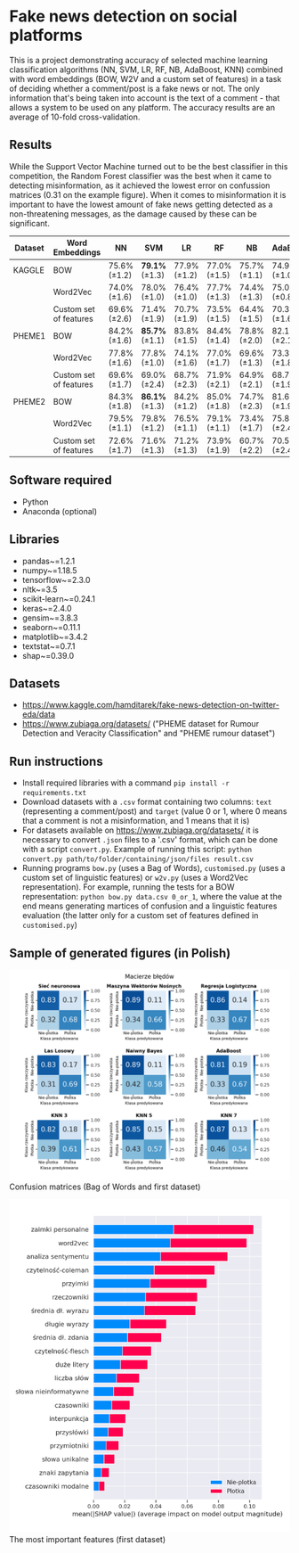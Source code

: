 # Fake news detection on social platforms

This is a project demonstrating accuracy of selected machine learning classification algorithms (NN, SVM, LR, RF, NB, AdaBoost, KNN) combined with word embeddings (BOW, W2V and a custom set of features) in a task of deciding whether a comment/post is a fake news or not. The only information that's being taken into account is the text of a comment - that allows a system to be used on any platform. The accuracy results are an average of 10-fold cross-validation.

## Results

While the Support Vector Machine turned out to be the best classifier in this competition, the Random Forest classifier was the best when it came to detecting misinformation, as it achieved the lowest error on confussion matrices (0.31 on the example figure). When it comes to misinformation it is important to have the lowest amount of fake news getting detected as a non-threatening messages, as the damage caused by these can be significant.

| Dataset | Word Embeddings        | NN                   | **SVM**                  | LR                   | RF                   | NB                   | AdaBoost             | KNN 3                | KNN 5                | KNN 7                |
| ------- | ---------------------- | -------------------- | ------------------------ | -------------------- | -------------------- | -------------------- | -------------------- | -------------------- | -------------------- | -------------------- |
| KAGGLE  | BOW                    | 75.6\% <br /> (±1.2) | **79.1\%** <br /> (±1.3) | 77.9\%<br />(±1.2)   | 77.0\% <br /> (±1.5) | 75.7\% <br /> (±1.1) | 74.9\% <br /> (±1.0) | 73.2\% <br /> (±1.5) | 73.0\% <br /> (±2.1) | 72.9\% <br /> (±1.8) |
|         | Word2Vec               | 74.0\% <br /> (±1.6) | 78.0\% <br /> (±1.0)     | 76.4\% <br /> (±1.0) | 77.7\% <br /> (±1.3) | 74.4\% <br /> (±1.3) | 75.0\% <br /> (±0.8) | 74.3\% <br /> (±1.6) | 76.1\% <br /> (±1.7) | 76.7\% <br /> (±1.3) |
|         | Custom set of features | 69.6\% <br /> (±2.6) | 71.4\% <br /> (±1.9)     | 70.7\% <br /> (±1.9) | 73.5\% <br /> (±1.5) | 64.4\% <br /> (±1.5) | 70.3\% <br /> (±1.6) | 67.7\% <br /> (±2.4) | 68.4\% <br /> (±2.5) | 69.3\% <br /> (±1.9) |
| PHEME1  | BOW                    | 84.2\% <br /> (±1.6) | **85.7\%** <br /> (±1.1) | 83.8\% <br /> (±1.5) | 84.4\% <br /> (±1.4) | 78.8\% <br /> (±2.0) | 82.1\% <br /> (±2.1) | 81.1\% <br /> (±1.5) | 79.7\% <br /> (±1.2) | 79.6\% <br /> (±2.1) |
|         | Word2Vec               | 77.8\% <br /> (±1.6) | 77.8\% <br /> (±1.0)     | 74.1\% <br /> (±1.6) | 77.0\% <br /> (±1.7) | 69.6\% <br /> (±1.3) | 73.3\% <br /> (±1.8) | 77.8\% <br /> (±1.5) | 77.6\% <br /> (±1.5) | 78.7\% <br /> (±0.8) |
|         | Custom set of features | 69.6\% <br /> (±1.7) | 69.0\% <br /> (±2.4)     | 68.7\% <br /> (±2.3) | 71.9\% <br /> (±2.1) | 64.9\% <br /> (±2.1) | 68.7\% <br /> (±1.9) | 65.3\% <br /> (±1.6) | 65.7\% <br /> (±1.4) | 66.4\% <br /> (±1.8) |
| PHEME2  | BOW                    | 84.3\% <br /> (±1.8) | **86.1\%** <br /> (±1.3) | 84.2\% <br /> (±1.2) | 85.0\% <br /> (±1.8) | 74.7\% <br /> (±2.3) | 81.6\% <br /> (±1.9) | 81.5\% <br /> (±2.1) | 79.8\% <br /> (±2.3) | 79.7\% <br /> (±3.2) |
|         | Word2Vec               | 79.5\% <br /> (±1.1) | 79.8\% <br /> (±1.2)     | 76.5\% <br /> (±1.1) | 79.1\% <br /> (±1.1) | 73.4\% <br /> (±1.7) | 75.8\% <br /> (±2.4) | 79.7\% <br /> (±1.5) | 80.4\% <br /> (±1.2) | 80.3\% <br /> (±1.0) |
|         | Custom set of features | 72.6\% <br /> (±1.7) | 71.6\% <br /> (±1.3)     | 71.2\% <br /> (±1.3) | 73.9\% <br /> (±1.9) | 60.7\% <br /> (±2.2) | 70.5\% <br /> (±2.4) | 67.6\% <br /> (±1.2) | 68.5\% <br /> (±1.4) | 68.9\% <br /> (±1.6) |

## Software required

- Python
- Anaconda (optional)

## Libraries

- pandas~=1.2.1
- numpy~=1.18.5
- tensorflow~=2.3.0
- nltk~=3.5
- scikit-learn~=0.24.1
- keras~=2.4.0
- gensim~=3.8.3
- seaborn~=0.11.1
- matplotlib~=3.4.2
- textstat~=0.7.1
- shap~=0.39.0

## Datasets

- https://www.kaggle.com/hamditarek/fake-news-detection-on-twitter-eda/data
- https://www.zubiaga.org/datasets/ ("PHEME dataset for Rumour Detection and Veracity Classification" and "PHEME rumour dataset")

## Run instructions

- Install required libraries with a command `pip install -r requirements.txt`
- Download datasets with a `.csv` format containing two columns: `text` (representing a comment/post) and `target` (value 0 or 1, where 0 means that a comment is not a misinformation, and 1 means that it is)
- For datasets available on https://www.zubiaga.org/datasets/ it is necessary to convert `.json` files to a '.csv' format, which can be done with a script `convert.py`. Example of running this script: `python convert.py path/to/folder/containing/json/files result.csv`
- Running programs `bow.py` (uses a Bag of Words), `customised.py` (uses a custom set of linguistic features) or `w2v.py` (uses a Word2Vec representation). For example, running the tests for a BOW representation: `python bow.py data.csv 0_or_1`, where the value at the end means generating martices of confusion and a linguistic features evaluation (the latter only for a custom set of features defined in `customised.py`)

## Sample of generated figures (in Polish)

![bag of words](./images/conf_matrix_first_bow.png)
Confusion matrices (Bag of Words and first dataset)

![features](./images/features_first.png)
The most important features (first dataset)
